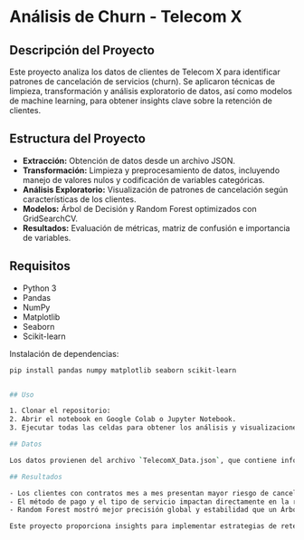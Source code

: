 # Análisis de Churn - Telecom X

## Descripción del Proyecto
Este proyecto analiza los datos de clientes de Telecom X para identificar patrones de cancelación de servicios (churn). Se aplicaron técnicas de limpieza, transformación y análisis exploratorio de datos, así como modelos de machine learning, para obtener insights clave sobre la retención de clientes.

## Estructura del Proyecto
- **Extracción:** Obtención de datos desde un archivo JSON.  
- **Transformación:** Limpieza y preprocesamiento de datos, incluyendo manejo de valores nulos y codificación de variables categóricas.  
- **Análisis Exploratorio:** Visualización de patrones de cancelación según características de los clientes.  
- **Modelos:** Árbol de Decisión y Random Forest optimizados con GridSearchCV.  
- **Resultados:** Evaluación de métricas, matriz de confusión e importancia de variables.

## Requisitos
- Python 3
- Pandas  
- NumPy  
- Matplotlib  
- Seaborn  
- Scikit-learn  

Instalación de dependencias:

```bash
pip install pandas numpy matplotlib seaborn scikit-learn


## Uso

1. Clonar el repositorio:
2. Abrir el notebook en Google Colab o Jupyter Notebook.  
3. Ejecutar todas las celdas para obtener los análisis y visualizaciones.

## Datos

Los datos provienen del archivo `TelecomX_Data.json`, que contiene información sobre clientes, contratos, servicios y métodos de pago.

## Resultados

- Los clientes con contratos mes a mes presentan mayor riesgo de cancelación.  
- El método de pago y el tipo de servicio impactan directamente en la retención.  
- Random Forest mostró mejor precisión global y estabilidad que un Árbol de Decisión individual.  

Este proyecto proporciona insights para implementar estrategias de retención más efectivas y dirigidas a segmentos específicos de clientes.

